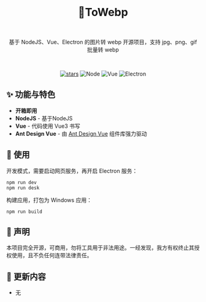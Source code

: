 <div align="center">
<br />
  <h1>🚀ToWebp</h1>
<br />

基于 NodeJS、Vue、Electron 的图片转 webp 开源项目，支持 jpg、png、gif 批量转 webp

<br />

[![stars](https://img.shields.io/github/stars/zhengyiapp/towebp?style=flat-square&logo=GitHub)](https://github.com/zhengyiapp/towebp)
![Node](https://img.shields.io/badge/Node-v22+-red)
![Vue](https://img.shields.io/badge/Vue-v3-red)
![Electron](https://img.shields.io/badge/Redis-required-green)
</div>

## ✨ 功能与特色

- **开箱即用**
- **NodeJS** - 基于NodeJS
- **Vue** - 代码使用 Vue3 书写
- **Ant Design Vue** - 由 [Ant Design Vue](https://antdv.com/components/overview) 组件库强力驱动

## 🌈 使用

开发模式，需要启动网页服务，再开启 Electron 服务：
```
npm run dev
npm run desk
```

构建应用，打包为 Windows 应用：
```
npm run build
```

## 📝 声明

本项目完全开源，可商用，勿将工具用于非法用途。一经发现，我方有权终止其授权使用，且不负任何连带法律责任。

## 📔 更新内容

* 无
